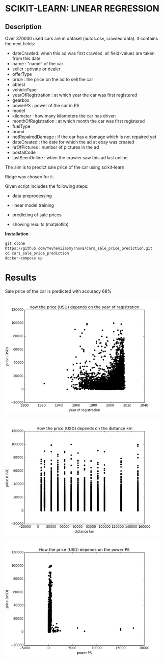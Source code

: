 # SCIKIT-LEARN: LINEAR REGRESSION

## Description

Over 370000 used cars are in dataset (autos.csv, crawled data). It contains the next fields:

* dateCrawled: when this ad was first crawled, all field-values are taken from this date
* name : "name" of the car
* seller : private or dealer
* offerType
* price : the price on the ad to sell the car
* abtest
* vehicleType
* yearOfRegistration : at which year the car was first registered
* gearbox
* powerPS : power of the car in PS
* model
* kilometer : how many kilometers the car has driven
* monthOfRegistration : at which month the car was first registered
* fuelType
* brand
* notRepairedDamage : if the car has a damage which is not repaired yet
* dateCreated : the date for which the ad at ebay was created
* nrOfPictures : number of pictures in the ad
* postalCode
* lastSeenOnline : when the crawler saw this ad last online

The aim is to predict sale price of the car using scikit-learn.

Ridge was chosen for it.

Given script includes the following steps:

* data preprocessing

* linear model training

* predicting of sale prices

* showing results (matplotlib)

**Installation**

```
git clone https://github.com/YevheniiaSmyrnova/cars_sale_price_prediction.git
cd cars_sale_price_prediction
docker-compose up
```

# Results

Sale price of the car is predicted with accuracy 68%

![Screenshot](year_of_registration.png)

![Screenshot](distance_km.png)

![Screenshot](power_PS.png)
